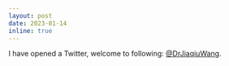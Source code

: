 ```yaml
---
layout: post
date: 2023-01-14
inline: true
---
```


I have opened a Twitter, welcome to following: <a href="https://twitter.com/DrJiaqiuWang"><i class="fab fa-twitter" aria-hidden="true"></i> @DrJiaqiuWang</a>.